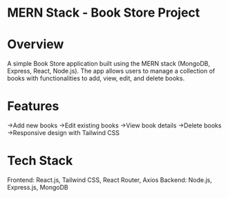 # MERN Stack - Book Store Project

# Overview
A simple Book Store application built using the MERN stack (MongoDB, Express, React, Node.js). The app allows users to manage a collection of books with functionalities to add, view, edit, and delete books.

# Features
->Add new books
->Edit existing books
->View book details
->Delete books
->Responsive design with Tailwind CSS

# Tech Stack
Frontend: React.js, Tailwind CSS, React Router, Axios
Backend: Node.js, Express.js, MongoDB
